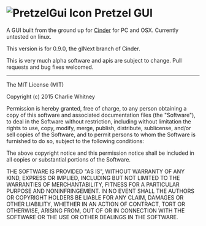 ![PretzelGui Icon](https://raw.githubusercontent.com/cwhitney/PretzelGui/master/icon_48.png) Pretzel GUI
========

A GUI built from the ground up for [Cinder](http://libcinder.org) for PC and OSX. Currently untested on linux.

This version is for 0.9.0, the glNext branch of Cinder.

This is very much alpha software and apis are subject to change. Pull requests and bug fixes welcomed.

----
The MIT License (MIT)

Copyright (c) 2015 Charlie Whitney

Permission is hereby granted, free of charge, to any person obtaining a copy
of this software and associated documentation files (the "Software"), to deal
in the Software without restriction, including without limitation the rights
to use, copy, modify, merge, publish, distribute, sublicense, and/or sell
copies of the Software, and to permit persons to whom the Software is
furnished to do so, subject to the following conditions:

The above copyright notice and this permission notice shall be included in all
copies or substantial portions of the Software.

THE SOFTWARE IS PROVIDED "AS IS", WITHOUT WARRANTY OF ANY KIND, EXPRESS OR
IMPLIED, INCLUDING BUT NOT LIMITED TO THE WARRANTIES OF MERCHANTABILITY,
FITNESS FOR A PARTICULAR PURPOSE AND NONINFRINGEMENT. IN NO EVENT SHALL THE
AUTHORS OR COPYRIGHT HOLDERS BE LIABLE FOR ANY CLAIM, DAMAGES OR OTHER
LIABILITY, WHETHER IN AN ACTION OF CONTRACT, TORT OR OTHERWISE, ARISING FROM,
OUT OF OR IN CONNECTION WITH THE SOFTWARE OR THE USE OR OTHER DEALINGS IN THE
SOFTWARE.